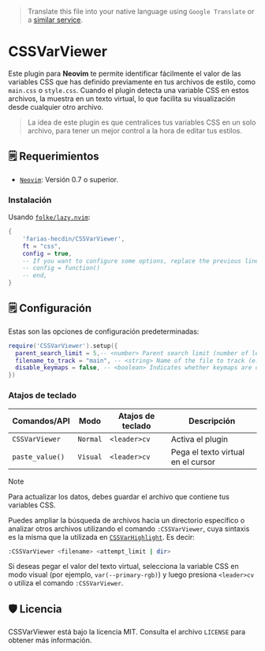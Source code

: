 > Translate this file into your native language using `Google Translate` or a [similar service](https://immersivetranslate.com).

# CSSVarViewer

Este plugin para **Neovim** te permite identificar fácilmente el valor de las variables CSS que has definido previamente en tus archivos de estilo, como `main.css` o `style.css`. Cuando el plugin detecta una variable CSS en estos archivos, la muestra en un texto virtual, lo que facilita su visualización desde cualquier otro archivo.

> La idea de este plugin es que centralices tus variables CSS en un solo archivo, para tener un mejor control a la hora de editar tus estilos.

## 🗒️ Requerimientos

* [`Neovim`](https://github.com/neovim/neovim): Versión 0.7 o superior.

### Instalación

Usando [`folke/lazy.nvim`](https://github.com/folke/lazy.nvim):

```lua
{
    'farias-hecdin/CSSVarViewer',
    ft = "css",
    config = true,
    -- If you want to configure some options, replace the previous line with:
    -- config = function()
    -- end,
}
```

## 🗒️ Configuración

Estas son las opciones de configuración predeterminadas:

```lua
require('CSSVarViewer').setup({
  parent_search_limit = 5,-- <number> Parent search limit (number of levels to search upwards).
  filename_to_track = "main", -- <string> Name of the file to track (e.g. "main" for main.css).
  disable_keymaps = false, -- <boolean> Indicates whether keymaps are disabled.
})
```

### Atajos de teclado

| Comandos/API       | Modo     | Atajos de teclado | Descripción                         |
| ---------------|----------|------------------ | ----------------------------------- |
| `CSSVarViewer` | `Normal` | `<leader>cv`      | Activa el plugin |
| `paste_value()` | `Visual` | `<leader>cv`      | Pega el texto virtual en el cursor |

>[!NOTE]
> Para actualizar los datos, debes guardar el archivo que contiene tus variables CSS.

Puedes ampliar la búsqueda de archivos hacia un directorio específico o analizar otros archivos utilizando el comando `:CSSVarViewer`, cuya sintaxis es la misma que la utilizada en [`CSSVarHighlight`](https://github.com/farias-hecdin/CSSVarHighlight#comandos-y-atajos-de-teclado). Es decir:

```sh
:CSSVarViewer <filename> <attempt_limit | dir>
```

Si deseas pegar el valor del texto virtual, selecciona la variable CSS en modo visual (por ejemplo, `var(--primary-rgb)`) y luego presiona `<leader>cv` o utiliza el comando `:CSSVarViewer`.

## 🛡️ Licencia

CSSVarViewer está bajo la licencia MIT. Consulta el archivo `LICENSE` para obtener más información.

